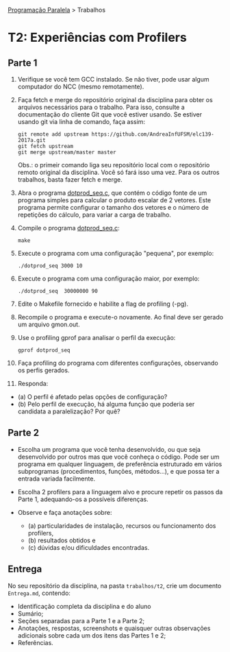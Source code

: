 [Programação Paralela](https://github.com/AndreaInfUFSM/elc139-2016a) > Trabalhos

# T2: Experiências com Profilers


## Parte 1

1. Verifique se você tem GCC instalado. Se não tiver, pode usar algum computador do NCC (mesmo remotamente).

2. Faça fetch e merge do repositório original da disciplina para obter os arquivos necessários para o trabalho. 
Para isso, consulte a documentação do cliente Git que você estiver usando. Se estiver usando git via linha de comando, faça assim:
   ```
   git remote add upstream https://github.com/AndreaInfUFSM/elc139-2017a.git
   git fetch upstream
   git merge upstream/master master
   ```
   Obs.: o primeir comando liga seu repositório local com o repositório remoto original da disciplina. Você só fará isso uma vez. 
   Para os outros trabalhos, basta fazer fetch e merge.
  
3. Abra o programa [dotprod_seq.c](dotprod_seq/dotprod_seq.c), que contém o código fonte de um programa simples para calcular o produto escalar de 2 vetores. 
Este programa permite configurar o tamanho dos vetores e o número de repetições do cálculo, para variar a carga de trabalho.

3. Compile o programa [dotprod_seq.c](dotprod_seq/dotprod_seq.c):

   ```
   make
   ```

4. Execute o programa com uma configuração "pequena", por exemplo:

   ```
   ./dotprod_seq 3000 10
   ```

5. Execute o programa com uma configuração maior, por exemplo:

   ```
   ./dotprod_seq  30000000 90
   ```

6. Edite o Makefile fornecido e habilite a flag de profiling (-pg).

7. Recompile o programa e execute-o novamente. Ao final deve ser gerado um arquivo gmon.out.

8. Use o profiling gprof para analisar o perfil da execução:

   ```
   gprof dotprod_seq
   ```

9. Faça profiling do programa com diferentes configurações, observando os perfis gerados.

10. Responda:
  - (a) O perfil é afetado pelas opções de configuração?
  - (b) Pelo perfil de execução, há alguma função que poderia ser candidata a paralelização? Por quê?



## Parte 2


+ Escolha um programa que você tenha desenvolvido, ou que seja desenvolvido por outros mas que você conheça o código. 
Pode ser um programa em qualquer linguagem, de preferência estruturado em vários subprogramas (procedimentos, funções, métodos...), e que possa ter a entrada variada facilmente.

+ Escolha 2 profilers para a linguagem alvo e procure repetir os passos da Parte 1, adequando-os a possíveis diferenças.

+ Observe e faça anotações sobre: 
   - (a) particularidades de instalação, recursos ou funcionamento dos profilers, 
   - (b) resultados obtidos e 
   - (c) dúvidas e/ou dificuldades encontradas.


## Entrega

No seu repositório da disciplina, na pasta `trabalhos/t2`, crie um documento `Entrega.md`, contendo:
 - Identificação completa da disciplina e do aluno
 - Sumário;
 - Seções separadas para a Parte 1 e a Parte 2;
 - Anotações, respostas, screenshots e quaisquer outras observações adicionais sobre cada um dos itens das Partes 1 e 2;
 - Referências.



